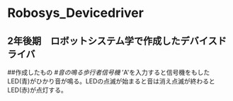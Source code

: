 # Robosys_Devicedriver
## 2年後期　ロボットシステム学で作成したデバイスドライバ
##作成したもの
#*音の鳴る歩行者信号機*
’A'を入力すると信号機をもしたLED(青)がひかり音が鳴る。LEDの点滅が始まると音は消え点滅が終わるとLED(赤)が点灯する。
